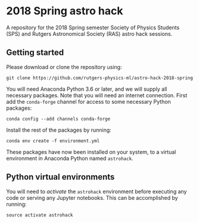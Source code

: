 # 2018 Spring astro hack
A repository for the 2018 Spring semester Society of Physics Students (SPS)
and Rutgers Astronomical Society (RAS) astro hack sessions.

## Getting started
Please download or clone the repository using:

    git clone https://github.com/rutgers-physics-ml/astro-hack-2018-spring


You will need Anaconda Python 3.6 or later, and we will supply all
necessary packages. Note that you will need an internet connection.
First add the `conda-forge` channel for access to some necessary
Python packages:

    conda config --add channels conda-forge

Install the rest of the packages by running:

    conda env create -f environment.yml

These packages have now been installed on your system, to a virtual
environment in Anaconda Python named `astrohack`.

## Python virtual environments
You will need to *activate* the `astrohack` environment before executing any
code or serving any Jupyter notebooks. This can be accomplished by running:

    source activate astrohack
